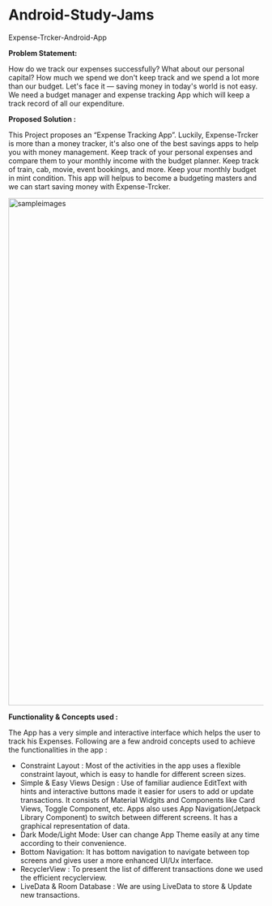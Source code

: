 # Android-Study-Jams
Expense-Trcker-Android-App

<b> Problem Statement: </b>

How do we track our expenses successfully? What about our personal capital? How much we spend we don't keep track and we spend a lot more than our budget. Let's face it — saving money in today's world is not easy. We need a budget manager and expense tracking App which will keep a track record of all our expenditure.

<b> Proposed Solution : </b>

This Project proposes an “Expense Tracking App”. Luckily, Expense-Trcker is more than a money tracker, it's also one of the best savings apps to help you with money management. Keep track of your personal expenses and compare them to your monthly income with the budget planner. Keep track of train, cab, movie, event bookings, and more. Keep your monthly budget in mint condition. This app will helpus to become a budgeting masters and we can start saving money with Expense-Trcker.

<img width="1000" alt="sampleimages" src="https://firebasestorage.googleapis.com/v0/b/login-ea5e2.appspot.com/o/Expense-Trcker%20App%20Screenshot.png?alt=media&token=ddeadcf3-af0b-4440-98a3-a54a742ca268">


<b> Functionality & Concepts used : </b>

The App has a very simple and interactive interface which helps the user to track his Expenses. Following are a few android concepts used to achieve the functionalities in the app :
- Constraint Layout : Most of the activities in the app uses a flexible constraint layout, which is easy to handle for different screen sizes.
- Simple & Easy Views Design : Use of familiar audience EditText with hints and interactive buttons made it easier for users to add or update transactions. It consists of Material Widgits and Components like Card Views, Toggle Component, etc. Apps also uses App Navigation(Jetpack Library Component) to switch between different screens. It has a graphical representation of data.
- Dark Mode/Light Mode: User can change App Theme easily at any time according to their convenience.
- Bottom Navigation: It has bottom navigation to navigate between top screens and gives user a more enhanced UI/Ux interface.
- RecyclerView : To present the list of different transactions done we used the efficient recyclerview.
- LiveData & Room Database : We are using LiveData to store & Update new transactions.

